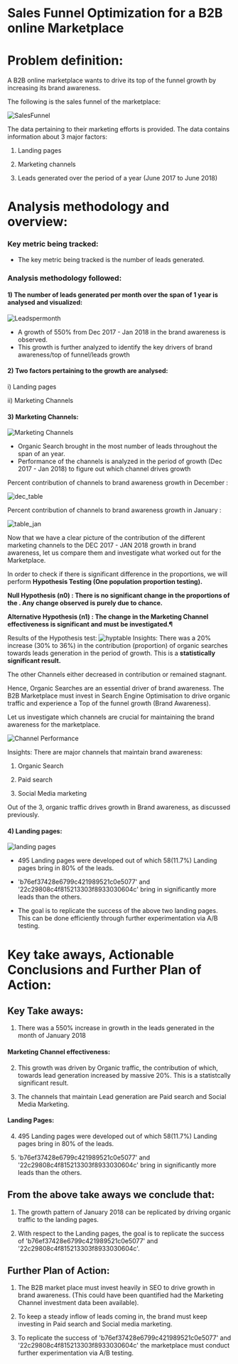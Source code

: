 # Sales Funnel Optimization for a B2B online Marketplace

# Problem definition: 
A B2B online marketplace wants to drive its top of the funnel growth by increasing its brand awareness.

The following is the sales funnel of the marketplace:


 
 
 
![SalesFunnel](https://user-images.githubusercontent.com/40240678/125198327-1c646e80-e27f-11eb-8f2e-ad6257f0c9ae.PNG)



The data pertaining to their marketing efforts is provided. 
The data contains information about 3 major factors: 

1) Landing pages

2) Marketing channels 

3) Leads generated over the period of a year (June 2017 to June 2018) 


# Analysis methodology and overview:

### Key metric being tracked:
- The key metric being tracked is the number of leads generated.

### Analysis methodology followed:
 
#### 1) The number of leads generated per month over the span of 1 year is analysed and visualized:

![Leadspermonth](https://user-images.githubusercontent.com/40240678/125198373-3bfb9700-e27f-11eb-8abd-c15c54d67236.PNG)

- A growth of 550% from Dec 2017 - Jan 2018 in the brand awareness is observed.
- This growth is further analyzed to identify the key drivers of brand awareness/top of funnel/leads growth

#### 2) Two factors pertaining to the growth are analysed:

i) Landing pages

ii) Marketing Channels   

#### 3) Marketing Channels:

![Marketing Channels](https://user-images.githubusercontent.com/40240678/125198400-559cde80-e27f-11eb-954b-524ea1159c75.PNG)

- Organic Search brought in the most number of leads throughout the span of an year.
- Performance of the channels is analyzed in the period of growth (Dec 2017 - Jan 2018) to figure out which channel drives growth 

Percent contribution of channels to brand awareness growth in December :


![dec_table](https://user-images.githubusercontent.com/40240678/125198412-5e8db000-e27f-11eb-8256-c79699a87e85.PNG)

Percent contribution of channels to brand awareness growth in January :

![table_jan](https://user-images.githubusercontent.com/40240678/125198422-66e5eb00-e27f-11eb-9eeb-4dcec3a9dc0c.PNG)

Now that we have a clear picture of the contribution of the different marketing channels to the DEC 2017 - JAN 2018 growth in brand awareness, let us compare them and investigate what worked out for the Marketplace.

In order to check if there is significant difference in the proportions, we will perform **Hypothesis Testing (One population proportion testing).**

**Null Hypothesis (n0) : There is no significant change in the proportions of the . Any change observed is purely due to chance.**

**Alternative Hypothesis (n1) : The change in the Marketing Channel effectiveness is significant and must be investigated.¶**

Results of the Hypothesis test:
![hyptable](https://user-images.githubusercontent.com/40240678/125198511-d0fe9000-e27f-11eb-9c79-5b1e5bd0829c.PNG)
Insights: 
There was a 20% increase (30% to 36%) in the contribution (proportion) of organic searches towards leads generation in the period of growth. This is a **statistically significant result.**

The other Channels either decreased in contribution or remained stagnant.

Hence, Organic Searches are an essential driver of brand awareness. The B2B Marketplace must invest in Search Engine Optimisation to drive organic traffic and experience a Top of the funnel growth (Brand Awareness).

Let us investigate which channels are crucial for maintaining the brand awareness for the marketplace.

![Channel Performance](https://user-images.githubusercontent.com/40240678/125198539-dcea5200-e27f-11eb-921e-43310eb50f3a.PNG)

Insights: There are major channels that maintain brand awareness:
1) Organic Search

2) Paid search

3) Social Media marketing

Out of the 3, organic traffic drives growth in Brand awareness, as discussed previously.


#### 4) Landing pages:





![landing pages](https://user-images.githubusercontent.com/40240678/125198557-ec699b00-e27f-11eb-9487-b5dc40a4250d.PNG)






- 495 Landing pages were developed out of which 58(11.7%) Landing pages bring in 80% of the leads.

- 'b76ef37428e6799c421989521c0e5077' and '22c29808c4f815213303f8933030604c' bring in significantly more leads than the others.

- The goal is to replicate the success of the above two landing pages. This can be done efficiently through further experimentation via A/B testing.


# Key take aways, Actionable Conclusions and Further Plan of Action:

## Key Take aways:
1) There was a 550% increase in growth in the leads generated in the month of January 2018

#### Marketing Channel effectiveness:

2) This growth was driven by Organic traffic, the contribution of which, towards lead generation increased by massive 20%. This is a statistcally significant result.

3) The channels that maintain Lead generation are Paid search and Social Media Marketing. 

#### Landing Pages: 
4) 495 Landing pages were developed out of which 58(11.7%) Landing pages bring in 80% of the leads.

5) 'b76ef37428e6799c421989521c0e5077' and '22c29808c4f815213303f8933030604c' bring in significantly more leads than the others.


## From the above take aways we conclude that:

1) The growth pattern of January 2018 can be replicated by driving organic traffic to the landing pages.

2) With respect to the Landing pages, the goal is to replicate the success of 'b76ef37428e6799c421989521c0e5077' and '22c29808c4f815213303f8933030604c'. 

## Further Plan of Action: 

1) The B2B market place must invest heavily in SEO to drive growth in brand awareness. (This could have been quantified had the Marketing Channel investment data been available).

2) To keep a steady inflow of leads coming in, the brand must keep investing in Paid search and Social media marketing. 

3) To replicate the success of 'b76ef37428e6799c421989521c0e5077' and '22c29808c4f815213303f8933030604c' the marketplace must  conduct further experimentation via A/B testing.
 
